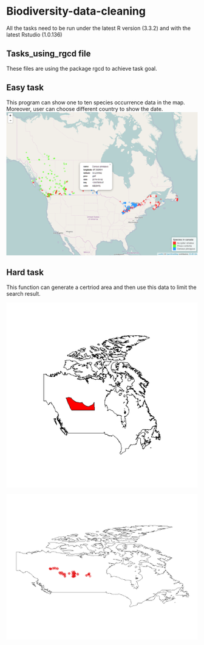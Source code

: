 # Biodiversity-data-cleaning

All the tasks need to be run under the latest R version (3.3.2) and with the latest Rstudio (1.0.136)

## Tasks_using_rgcd file

These files are using the package rgcd to achieve task goal.

## Easy task

This program can show one to ten species occurrence data in the map. Moreover, user can choose different country to show the date.
![result](https://github.com/Tim-Yu/Biodiversity-data-cleaning/blob/master/Easy/result%20example.PNG)

## Hard task

This function can generate a certriod area and then use this data to limit the search result.

![certriod](https://github.com/Tim-Yu/Biodiversity-data-cleaning/blob/master/Hard/centroid%20_generation_example.png)

![result](https://github.com/Tim-Yu/Biodiversity-data-cleaning/blob/master/Hard/Accipiter%20striatus.png)
